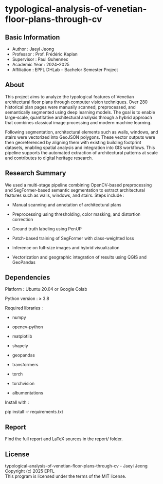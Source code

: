 # typological-analysis-of-venetian-floor-plans-through-cv

## Basic Information
* Author : Jaeyi Jeong
* Professor : Prof. Frédéric Kaplan
* Supervisor : Paul Guhennec
* Academic Year : 2024–2025 
* Affiliation : EPFL DHLab – Bachelor Semester Project

## About
This project aims to analyze the typological features of Venetian architectural floor plans through computer vision techniques. Over 280 historical plan pages were manually scanned, preprocessed, and semantically segmented using deep learning models. The goal is to enable large-scale, quantitative architectural analysis through a hybrid approach that combines classical image processing and modern machine learning.

Following segmentation, architectural elements such as walls, windows, and stairs were vectorized into GeoJSON polygons. These vector outputs were then georeferenced by aligning them with existing building footprint datasets, enabling spatial analysis and integration into GIS workflows. This pipeline supports the automated extraction of architectural patterns at scale and contributes to digital heritage research.

## Research Summary
We used a multi-stage pipeline combining OpenCV-based preprocessing and SegFormer-based semantic segmentation to extract architectural features such as walls, windows, and stairs.
Steps include :

* Manual scanning and annotation of architectural plans

* Preprocessing using thresholding, color masking, and distortion correction

* Ground truth labeling using PenUP

* Patch-based training of SegFormer with class-weighted loss

* Inference on full-size images and hybrid visualization

* Vectorization and geographic integration of results using QGIS and GeoPandas

## Dependencies
Platform : Ubuntu 20.04 or Google Colab

Python version : ≥ 3.8

Required libraries :

* numpy

* opencv-python

* matplotlib

* shapely

* geopandas

* transformers

* torch

* torchvision

* albumentations

Install with :

pip install -r requirements.txt

## Report
Find the full report and LaTeX sources in the report/ folder.

## License
typological-analysis-of-venetian-floor-plans-through-cv - Jaeyi Jeong  
Copyright (c) 2025 EPFL  
This program is licensed under the terms of the MIT license.
